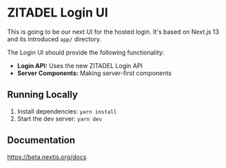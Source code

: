# ZITADEL Login UI

This is going to be our next UI for the hosted login. It's based on Next.js 13 and its introduced `app/` directory.

The Login UI should provide the following functionality:

- **Login API:** Uses the new ZITADEL Login API
- **Server Components:** Making server-first components

## Running Locally

1. Install dependencies: `yarn install`
1. Start the dev server: `yarn dev`

## Documentation

https://beta.nextjs.org/docs

<!--
x
This can be uncommented once @zitadel/... packages are available in the public npm registry

## Deploy your own

[![Deploy with Vercel](https://vercel.com/button)](https://vercel.com/new/clone?repository-url=https%3A%2F%2Fgithub.com%2Fzitadel%2Ftypescript%2Ftree%2Fmain%2Fapps%2Flogin&env=ZITADEL_API_URL,ZITADEL_SERVICE_USER_TOKEN&demo-title=Next.js%20Login&demo-description=A%20Login%20Application%20built%20with%20Next.js) -->
